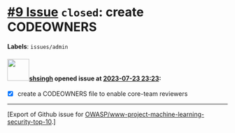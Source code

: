 # [\#9 Issue](https://github.com/OWASP/www-project-machine-learning-security-top-10/issues/9) `closed`: create CODEOWNERS
**Labels**: `issues/admin`


#### <img src="https://avatars.githubusercontent.com/u/412800?v=4" width="50">[shsingh](https://github.com/shsingh) opened issue at [2023-07-23 23:23](https://github.com/OWASP/www-project-machine-learning-security-top-10/issues/9):

- [x] create a CODEOWNERS file to enable core-team reviewers




-------------------------------------------------------------------------------



[Export of Github issue for [OWASP/www-project-machine-learning-security-top-10](https://github.com/OWASP/www-project-machine-learning-security-top-10).]
